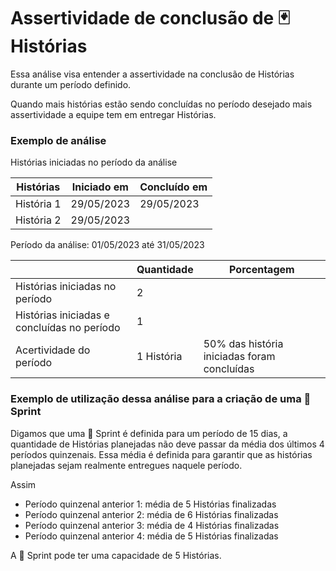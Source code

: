 # Assertividade de conclusão de 🃏 Histórias

Essa análise visa entender a assertividade na conclusão de Histórias durante um período definido.

Quando mais histórias estão sendo concluídas no período desejado mais assertividade a equipe tem em entregar Histórias.

### Exemplo de análise

Histórias iniciadas no período da análise

|Histórias|Iniciado em|Concluído em|
|---|---|---|
|História 1|29/05/2023|29/05/2023|
|História 2|29/05/2023||

Período da análise: 01/05/2023 até 31/05/2023

|                                             | Quantidade | Porcentagem                                 | 
| ------------------------------------------- | ---------- | ------------------------------------------- |
| Histórias iniciadas no período              | 2          |                                             |
| Histórias iniciadas e concluídas no período | 1          |                                             |
| Acertividade do período                     | 1 História | 50% das história iniciadas foram concluídas |

### Exemplo de utilização dessa análise para a criação de uma 🎽 Sprint

Digamos que uma 🎽 Sprint é definida para um período de 15 dias, a quantidade de Histórias planejadas não deve passar da média dos últimos 4 períodos quinzenais. Essa média é definida para garantir que as histórias planejadas sejam realmente entregues naquele período.

Assim

- Período quinzenal anterior 1: média de 5 Histórias finalizadas
- Período quinzenal anterior 2: média de 6 Histórias finalizadas
- Período quinzenal anterior 3: média de 4 Histórias finalizadas
- Período quinzenal anterior 4: média de 5 Histórias finalizadas

A 🎽 Sprint pode ter uma capacidade de 5 Histórias.